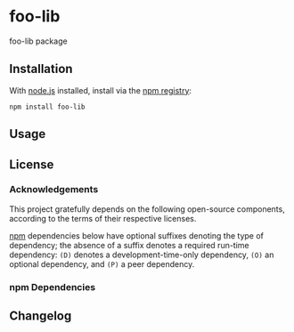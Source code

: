 # foo-lib

foo-lib package

## Installation

With [node.js](http://nodejs.org/) installed, install via the [npm registry](https://www.npmjs.com/):

	npm install foo-lib

<!-- DO NOT EDIT: This chapter is updated by `make update-readme/release`. ALSO, LEAVE AT LEAST 1 BLANK LINE AFTER THIS COMMENT. -->

## Usage

<!-- DO NOT EDIT: This chapter is updated by `make update-readme/release`. ALSO, LEAVE AT LEAST 1 BLANK LINE AFTER THIS COMMENT. -->

## License

### Acknowledgements

This project gratefully depends on the following open-source components, according to the terms of their respective licenses.

[npm](https://www.npmjs.com/) dependencies below have optional suffixes denoting the type of dependency; the absence of a suffix denotes a required run-time dependency: `(D)` denotes a development-time-only dependency, `(O)` an optional dependency, and `(P)` a peer dependency.

<!-- DO NOT EDIT: This chapter is updated by `make update-readme/release`. ALSO, LEAVE AT LEAST 1 BLANK LINE AFTER THIS COMMENT. -->

### npm Dependencies

<!-- DO NOT EDIT: This chapter is updated by `make update-readme/release`. ALSO, LEAVE AT LEAST 1 BLANK LINE AFTER THIS COMMENT. -->

## Changelog
